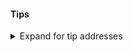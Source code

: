 <!-- footer -->
#### Tips
<details>
<summary>Expand for tip addresses</summary>
  <table>
   <tr><td>one</td></tr>
   <tr><td>two</td></tr>
   <tr><td>three</td></tr>
 </table>
</details>
